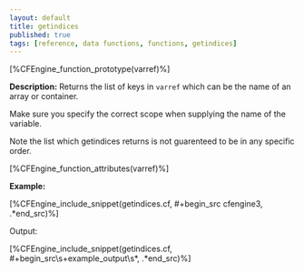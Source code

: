 ```yaml
---
layout: default
title: getindices
published: true
tags: [reference, data functions, functions, getindices]
---
```


[%CFEngine_function_prototype(varref)%]

**Description:** Returns the list of keys in `varref` which can be
the name of an array or container.

Make sure you specify the correct scope when supplying the name of the
variable.

Note the list which getindices returns is not guarenteed to be in any
specific order.

[%CFEngine_function_attributes(varref)%]

**Example:**

[%CFEngine_include_snippet(getindices.cf, #\+begin_src cfengine3, .*end_src)%]

Output:

[%CFEngine_include_snippet(getindices.cf, #\+begin_src\s+example_output\s*, .*end_src)%]
